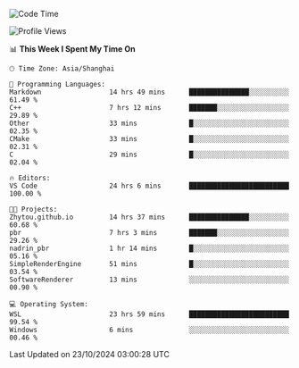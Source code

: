 <!--START_SECTION:waka-->
![Code Time](http://img.shields.io/badge/Code%20Time-2%2C066%20hrs%2021%20mins-blue)

![Profile Views](http://img.shields.io/badge/Profile%20Views-0-blue)

📊 **This Week I Spent My Time On** 

```text
🕑︎ Time Zone: Asia/Shanghai

💬 Programming Languages: 
Markdown                 14 hrs 49 mins      ███████████████░░░░░░░░░░   61.49 % 
C++                      7 hrs 12 mins       ███████░░░░░░░░░░░░░░░░░░   29.89 % 
Other                    33 mins             █░░░░░░░░░░░░░░░░░░░░░░░░   02.35 % 
CMake                    33 mins             █░░░░░░░░░░░░░░░░░░░░░░░░   02.31 % 
C                        29 mins             █░░░░░░░░░░░░░░░░░░░░░░░░   02.04 % 

🔥 Editors: 
VS Code                  24 hrs 6 mins       █████████████████████████   100.00 % 

🐱‍💻 Projects: 
Zhytou.github.io         14 hrs 37 mins      ███████████████░░░░░░░░░░   60.68 % 
pbr                      7 hrs 3 mins        ███████░░░░░░░░░░░░░░░░░░   29.26 % 
nadrin_pbr               1 hr 14 mins        █░░░░░░░░░░░░░░░░░░░░░░░░   05.16 % 
SimpleRenderEngine       51 mins             █░░░░░░░░░░░░░░░░░░░░░░░░   03.54 % 
SoftwareRenderer         13 mins             ░░░░░░░░░░░░░░░░░░░░░░░░░   00.90 % 

💻 Operating System: 
WSL                      23 hrs 59 mins      █████████████████████████   99.54 % 
Windows                  6 mins              ░░░░░░░░░░░░░░░░░░░░░░░░░   00.46 % 
```


 Last Updated on 23/10/2024 03:00:28 UTC
<!--END_SECTION:waka-->